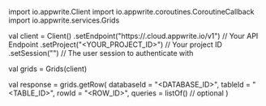 import io.appwrite.Client
import io.appwrite.coroutines.CoroutineCallback
import io.appwrite.services.Grids

val client = Client()
    .setEndpoint("https://<REGION>.cloud.appwrite.io/v1") // Your API Endpoint
    .setProject("<YOUR_PROJECT_ID>") // Your project ID
    .setSession("") // The user session to authenticate with

val grids = Grids(client)

val response = grids.getRow(
    databaseId = "<DATABASE_ID>",
    tableId = "<TABLE_ID>",
    rowId = "<ROW_ID>",
    queries = listOf() // optional
)
